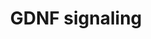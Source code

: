 ---
annotations:
- id: PW:0000003
  parent: signaling pathway
  type: Pathway Ontology
  value: signaling pathway
authors:
- Keshav
- Eweitz
- Egonw
description: This pathway shows molecules involved in ligand-receptor interactions
  and GDNF (Glial cell line-derived neurotrophic factor) receptor activated downstream
  molecular events including molecular association, enzyme catalysis, translocation,
  and gene regulation.  Information about post-translational modification sites and
  residues is also depicted.
last-edited: 2021-12-21
organisms:
- Homo sapiens
redirect_from:
- /index.php/Pathway:WP5143
- /instance/WP5143
- /instance/WP5143_r124544
revision: r124544
schema-jsonld:
- '@context': https://schema.org/
  '@id': https://wikipathways.github.io/pathways/WP5143.html
  '@type': Dataset
  creator:
    '@type': Organization
    name: WikiPathways
  description: This pathway shows molecules involved in ligand-receptor interactions
    and GDNF (Glial cell line-derived neurotrophic factor) receptor activated downstream
    molecular events including molecular association, enzyme catalysis, translocation,
    and gene regulation.  Information about post-translational modification sites
    and residues is also depicted.
  keywords:
  - AGRN
  - AKT1
  - AKT3
  - AP2M1
  - APP
  - ATF1
  - BCAR1
  - BCL2
  - BCL2L2
  - BCL6B
  - BRAF
  - CALR
  - CAMK2A
  - CAMK2B
  - CBLC
  - CCNA2
  - CCNB1
  - CCNE1
  - CD2AP
  - CDH2
  - CEBPB
  - CHUK
  - CREB1
  - CRK
  - Ca2+
  - DAG
  - DOK1
  - DOK4
  - DOK6
  - DSG2
  - ELK1
  - ESR1
  - ETV5
  - EZR
  - EfnA
  - EphA
  - FAT4
  - FMOD
  - FOXO1
  - FOXO3
  - FRS2
  - FYN
  - GAB1
  - GAB2
  - GAD1
  - GAD2
  - GDNF
  - GFRA1
  - GFRA2
  - GFRA3
  - GRB10
  - GRB2
  - GRB7
  - GSK3B
  - HIF1A
  - HSPB1
  - IKBKB
  - IP3
  - ITGA3
  - ITGA5
  - ITGA6
  - ITGB1
  - ITGB3
  - ITPR1
  - ITPR2
  - ITPR3
  - KCND2
  - LHX1
  - LRIG1
  - LYN
  - MAP2K1
  - MAP2K2
  - MAP2K5
  - MAP3K14
  - MAP3K3
  - MAPK1
  - MAPK14
  - MAPK3
  - MAPK7
  - MAPK8
  - MAPK9
  - MEF2C
  - MET
  - MTOR
  - MYC
  - MYCN
  - Monosialotetrahexosylganglioside
  - NCAM1
  - NCK1
  - NCS1
  - NFKB2
  - NFKBIA
  - NRAS
  - PCDHA4
  - PCDHGB7
  - PDLIM7
  - PDPK1
  - PIK3CB
  - PIK3R1
  - PIP2
  - PIP3
  - PLCG1
  - PLCG2
  - PRKACA
  - PRKAR2A
  - PTEN
  - PTK2
  - PTPN11
  - PXN
  - RABEP1
  - RAC1
  - RAF1
  - RAP1A
  - RAP1GAP
  - RASA1
  - RELA
  - RET
  - RHOA
  - ROCK1
  - ROCK2
  - RPS6KB1
  - RPTOR
  - S1PR1
  - S1PR3
  - SH2B2
  - SHC1
  - SLC6A3
  - SMAD2
  - SMAD3
  - SORL1
  - SP1
  - SPHK1
  - SPRY2
  - SRC
  - ST3GAL1
  - SYN1
  - SYP
  - Sphingosine
  - Sphingosine-1-Phosphate
  - TGFBR1
  - VAV2
  - VEGFA
  - YES1
  - YWHAZ
  license: CC0
  name: GDNF signaling
seo: CreativeWork
title: GDNF signaling
wpid: WP5143
---